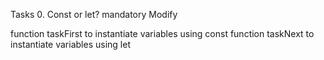 Tasks
0. Const or let?
mandatory
Modify

function taskFirst to instantiate variables using const
function taskNext to instantiate variables using let

